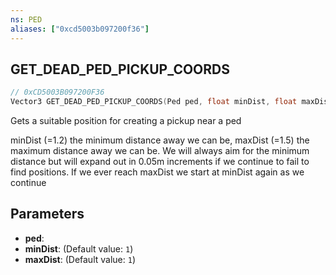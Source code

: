 ```yaml
---
ns: PED
aliases: ["0xcd5003b097200f36"]
---
```

## GET_DEAD_PED_PICKUP_COORDS

```c
// 0xCD5003B097200F36
Vector3 GET_DEAD_PED_PICKUP_COORDS(Ped ped, float minDist, float maxDist);
```

Gets a suitable position for creating a pickup near a ped

minDist (=1.2) the minimum distance away we can be, maxDist (=1.5) the maximum distance away we can be. We will always aim for the minimum distance but will expand out in 0.05m increments if we continue to fail to find positions. If we ever reach maxDist we start at minDist again as we continue


## Parameters
* **ped**: 
* **minDist**: (Default value: `1`)
* **maxDist**: (Default value: `1`)
